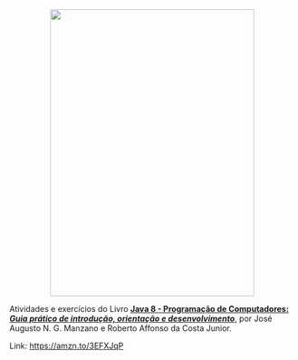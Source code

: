<center>
  <img src="https://kdosh.net/wp-content/uploads/2023/01/livro-java8-manzano-1.jpg" alt="" width="360" height="506">
</center>

Atividades e exercícios do Livro <a href="https://amzn.to/3ZBtuHF"><strong>Java 8 - Programação de Computadores:<em> Guia prático de introdução, orientação e desenvolvimento</em></strong></a>, por José Augusto N. G. Manzano e Roberto Affonso da Costa Junior.

Link: https://amzn.to/3EFXJqP
